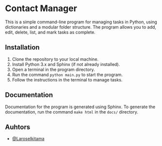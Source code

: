 # Contact Manager

This is a simple command-line program for managing tasks in Python, using dictionaries and a modular folder structure. The program allows you to add, edit, delete, list, and mark tasks as complete.

## Installation

1. Clone the repository to your local machine.
2. Install Python 3.x and Sphinx (if not already installed).
3. Open a terminal in the program directory.
4. Run the command `python main.py` to start the program.
5. Follow the instructions in the terminal to manage tasks.


## Documentation

Documentation for the program is generated using Sphinx. To generate the documentation, run the command `make html` in the `docs/` directory.

## Auhtors

- [@LaroseIkitama](https://www.github.com/LaroseIkitama)
